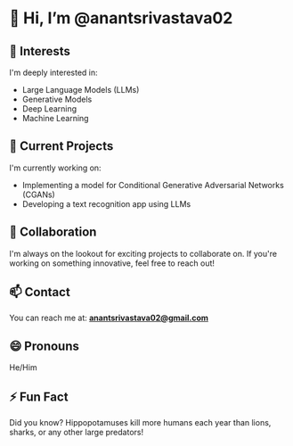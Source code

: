 # 👋 Hi, I’m @anantsrivastava02

## 👀 Interests
I'm deeply interested in:
- Large Language Models (LLMs)
- Generative Models
- Deep Learning
- Machine Learning

## 🌱 Current Projects
I'm currently working on:
- Implementing a model for Conditional Generative Adversarial Networks (CGANs)
- Developing a text recognition app using LLMs

## 💞️ Collaboration
I'm always on the lookout for exciting projects to collaborate on. If you're working on something innovative, feel free to reach out!

## 📫 Contact
You can reach me at: **anantsrivastava02@gmail.com**

## 😄 Pronouns
He/Him

## ⚡ Fun Fact
Did you know? Hippopotamuses kill more humans each year than lions, sharks, or any other large predators!

<!---
anantsrivastava02/anantsrivastava02 is a ✨ special ✨ repository because its `README.md` (this file) appears on your GitHub profile.
You can click the Preview link to take a look at your changes.
--->
